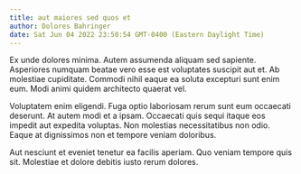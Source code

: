 ```yaml
---
title: aut maiores sed quos et
author: Dolores Bahringer
date: Sat Jun 04 2022 23:50:54 GMT-0400 (Eastern Daylight Time)
---
```

Ex unde dolores minima. Autem assumenda aliquam sed sapiente. Asperiores numquam beatae vero esse est voluptates suscipit aut et. Ab molestiae cupiditate. Commodi nihil eaque ea soluta excepturi sunt enim eum. Modi animi quidem architecto quaerat vel.

 Voluptatem enim eligendi. Fuga optio laboriosam rerum sunt eum occaecati deserunt. At autem modi et a ipsam. Occaecati quis sequi itaque eos impedit aut expedita voluptas. Non molestias necessitatibus non odio. Eaque at dignissimos non et tempore veniam doloribus.

 Aut nesciunt et eveniet tenetur ea facilis aperiam. Quo veniam tempore quis sit. Molestiae et dolore debitis iusto rerum dolores.